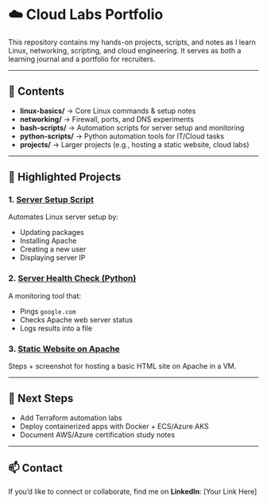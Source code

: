 # ☁️ Cloud Labs Portfolio

This repository contains my hands-on projects, scripts, and notes as I learn
Linux, networking, scripting, and cloud engineering. It serves as both a 
learning journal and a portfolio for recruiters.

---

## 🔹 Contents

- **linux-basics/** → Core Linux commands & setup notes  
- **networking/** → Firewall, ports, and DNS experiments  
- **bash-scripts/** → Automation scripts for server setup and monitoring  
- **python-scripts/** → Python automation tools for IT/Cloud tasks  
- **projects/** → Larger projects (e.g., hosting a static website, cloud labs)  

---

## 🚀 Highlighted Projects

### 1. [Server Setup Script](bash-scripts/server-setup.sh)
Automates Linux server setup by:
- Updating packages  
- Installing Apache  
- Creating a new user  
- Displaying server IP  

### 2. [Server Health Check (Python)](python-scripts/server-health.py)
A monitoring tool that:
- Pings `google.com`  
- Checks Apache web server status  
- Logs results into a file  

### 3. [Static Website on Apache](projects/static-website-on-apache/)
Steps + screenshot for hosting a basic HTML site on Apache in a VM.  

---

## 📌 Next Steps
- Add Terraform automation labs  
- Deploy containerized apps with Docker + ECS/Azure AKS  
- Document AWS/Azure certification study notes  

---

## 📫 Contact
If you’d like to connect or collaborate, find me on **LinkedIn**: [Your Link Here]  
